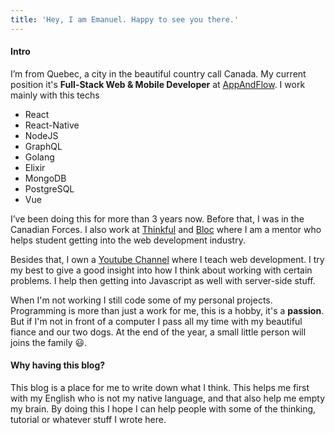 ```yaml
---
title: 'Hey, I am Emanuel. Happy to see you there.'
---
```


#### Intro

I’m from Quebec, a city in the beautiful country call Canada. My current position it's **Full-Stack Web & Mobile Developer** at [AppAndFlow](https://appandflow.com/). I work mainly with this techs

- React
- React-Native
- NodeJS
- GraphQL
- Golang
- Elixir
- MongoDB
- PostgreSQL
- Vue

I’ve been doing this for more than 3 years now. Before that, I was in the Canadian Forces. I also work at [Thinkful](https://www.thinkful.com/) and [Bloc](https://bloc.io) where I am a mentor who helps student getting into the web development industry.

Besides that, I own a [Youtube Channel](https://www.youtube.com/channel/UC7R7bcH9-KEBDiGNP1mZnmw) where I teach web development. I try my best to give a good insight into how I think about working with certain problems. I help then getting into Javascript as well with server-side stuff.

When I'm not working I still code some of my personal projects. Programming is more than just a work for me, this is a hobby, it's a **passion**. But if I'm not in front of a computer I pass all my time with my beautiful fiance and our two dogs. At the end of the year, a small little person will joins the family 😃.

#### Why having this blog?

This blog is a place for me to write down what I think. This helps me first with my English who is not my native language, and that also help me empty my brain. By doing this I hope I can help people with some of the thinking, tutorial or whatever stuff I wrote here.
